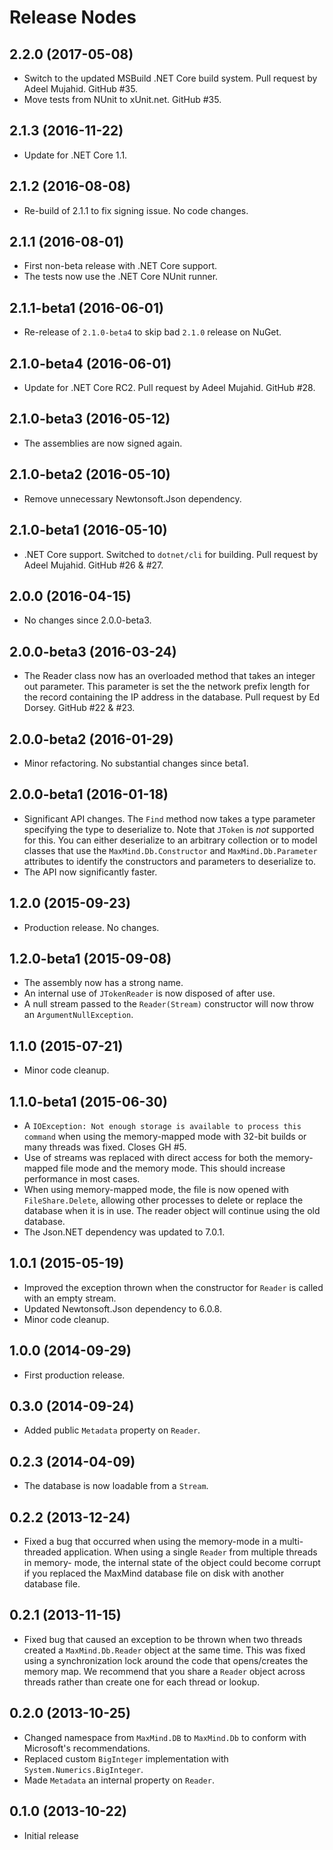 # Release Nodes #

## 2.2.0 (2017-05-08) ##

* Switch to the updated MSBuild .NET Core build system. Pull request by Adeel
  Mujahid. GitHub #35.
* Move tests from  NUnit to xUnit.net. GitHub #35.

## 2.1.3 (2016-11-22) ##

* Update for .NET Core 1.1.

## 2.1.2 (2016-08-08) ##

* Re-build of 2.1.1 to fix signing issue. No code changes.

## 2.1.1 (2016-08-01) ##

* First non-beta release with .NET Core support.
* The tests now use the .NET Core NUnit runner.

## 2.1.1-beta1 (2016-06-01) ##

* Re-release of `2.1.0-beta4` to skip bad `2.1.0` release on NuGet.

## 2.1.0-beta4 (2016-06-01) ##

* Update for .NET Core RC2. Pull request by Adeel Mujahid. GitHub #28.

## 2.1.0-beta3 (2016-05-12) ##

* The assemblies are now signed again.

## 2.1.0-beta2 (2016-05-10) ##

* Remove unnecessary Newtonsoft.Json dependency.

## 2.1.0-beta1 (2016-05-10) ##

* .NET Core support. Switched to `dotnet/cli` for building. Pull request by
  Adeel Mujahid. GitHub #26 & #27.

## 2.0.0 (2016-04-15) ##

* No changes since 2.0.0-beta3.

## 2.0.0-beta3 (2016-03-24) ##

* The Reader class now has an overloaded method that takes an integer out
  parameter. This parameter is set the the network prefix length for the
  record containing the IP address in the database. Pull request by Ed Dorsey.
  GitHub #22 & #23.

## 2.0.0-beta2 (2016-01-29) ##

* Minor refactoring. No substantial changes since beta1.

## 2.0.0-beta1 (2016-01-18) ##

* Significant API changes. The `Find` method now takes a type parameter
  specifying the type to deserialize to. Note that `JToken` is _not_ supported
  for this. You can either deserialize to an arbitrary collection or to
  model classes that use the `MaxMind.Db.Constructor` and
  `MaxMind.Db.Parameter` attributes to identify the constructors and
  parameters to deserialize to.
* The API now significantly faster.

## 1.2.0 (2015-09-23) ##

* Production release. No changes.

## 1.2.0-beta1 (2015-09-08) ##

* The assembly now has a strong name.
* An internal use of `JTokenReader` is now disposed of after use.
* A null stream passed to the `Reader(Stream)` constructor will now throw an
  `ArgumentNullException`.

## 1.1.0 (2015-07-21) ##

* Minor code cleanup.

## 1.1.0-beta1 (2015-06-30) ##

* A `IOException: Not enough storage is available to process this command`
  when using the memory-mapped mode with 32-bit builds or many threads was
  fixed. Closes GH #5.
* Use of streams was replaced with direct access for both the memory-mapped
  file mode and the memory mode. This should increase performance in most
  cases.
* When using memory-mapped mode, the file is now opened with
  `FileShare.Delete`, allowing other processes to delete or replace the
  database when it is in use. The reader object will continue using the old
  database.
* The Json.NET dependency was updated to 7.0.1.

## 1.0.1 (2015-05-19) ##

* Improved the exception thrown when the constructor for `Reader` is called
  with an empty stream.
* Updated Newtonsoft.Json dependency to 6.0.8.
* Minor code cleanup.

## 1.0.0 (2014-09-29) ##

* First production release.

## 0.3.0 (2014-09-24) ##

* Added public `Metadata` property on `Reader`.

## 0.2.3 (2014-04-09) ##

* The database is now loadable from a `Stream`.

## 0.2.2 (2013-12-24) ##

* Fixed a bug that occurred when using the memory-mode in a multi-threaded
  application. When using a single `Reader` from multiple threads in memory-
  mode, the internal state of the object could become corrupt if you replaced
  the MaxMind database file on disk with another database file.

## 0.2.1 (2013-11-15) ##

* Fixed bug that caused an exception to be thrown when two threads created a
  `MaxMind.Db.Reader` object at the same time. This was fixed using a
  synchronization lock around the code that opens/creates the memory map. We
  recommend that you share a `Reader` object across threads rather than
  create one for each thread or lookup.

## 0.2.0 (2013-10-25) ##

* Changed namespace from `MaxMind.DB` to `MaxMind.Db` to conform with
  Microsoft's recommendations.
* Replaced custom `BigInteger` implementation with
  `System.Numerics.BigInteger`.
* Made `Metadata` an internal property on `Reader`.

## 0.1.0 (2013-10-22) ##

* Initial release
